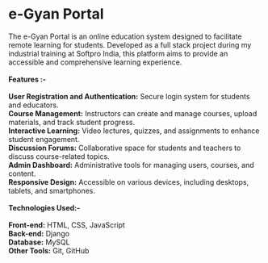 # e-Gyan Portal
The e-Gyan Portal is an online education system designed to facilitate remote learning for students. Developed as a full stack project during my industrial training at Softpro India, this platform aims to provide an accessible and comprehensive learning experience.
<br/>
<br/>
<b>Features :-</b>
<br/>
<br/>
<b>User Registration and Authentication:</b> Secure login system for students and educators.
<br/>
<b>Course Management:</b> Instructors can create and manage courses, upload materials, and track student progress.
<br/>
<b>Interactive Learning:</b> Video lectures, quizzes, and assignments to enhance student engagement.
<br/>
<b>Discussion Forums:</b> Collaborative space for students and teachers to discuss course-related topics.
<br/>
<b>Admin Dashboard:</b> Administrative tools for managing users, courses, and content.
<br/>
<b>Responsive Design:</b> Accessible on various devices, including desktops, tablets, and smartphones.
<br/>
<br/>
<b>Technologies Used:-</b>
<br/>
<br/>
<b>Front-end:</b> HTML, CSS, JavaScript
<br/>
<b>Back-end:</b> Django
<br/>
<b>Database:</b> MySQL
<br/>
<b>Other Tools:</b> Git, GitHub
